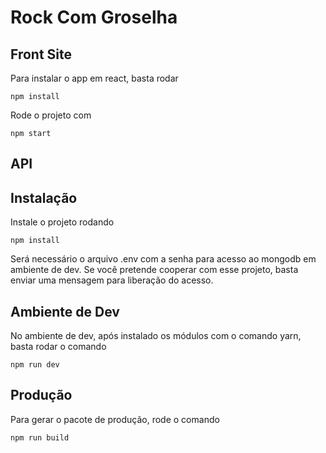 # Rock Com Groselha

## Front Site

Para instalar o app em react, basta rodar

```
npm install
```

Rode o projeto com

```
npm start
```

## API

## Instalação

Instale o projeto rodando

`npm install`

Será necessário o arquivo .env com a senha para acesso ao mongodb em ambiente de dev. Se você pretende cooperar com esse projeto, basta enviar uma mensagem para liberação do acesso.

## Ambiente de Dev

No ambiente de dev, após instalado os módulos com o comando yarn, basta rodar o comando

`npm run dev`

## Produção

Para gerar o pacote de produção, rode o comando

`npm run build`